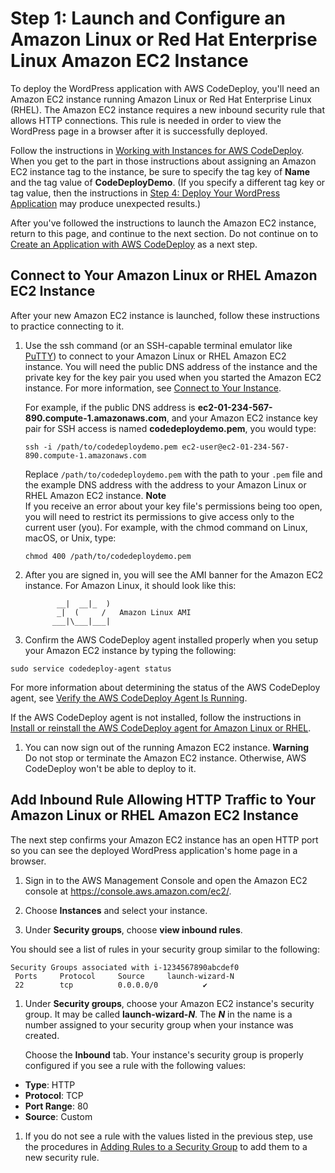 # Step 1: Launch and Configure an Amazon Linux or Red Hat Enterprise Linux Amazon EC2 Instance<a name="tutorials-wordpress-launch-instance"></a>

To deploy the WordPress application with AWS CodeDeploy, you'll need an Amazon EC2 instance running Amazon Linux or Red Hat Enterprise Linux \(RHEL\)\. The Amazon EC2 instance requires a new inbound security rule that allows HTTP connections\. This rule is needed in order to view the WordPress page in a browser after it is successfully deployed\.

Follow the instructions in [Working with Instances for AWS CodeDeploy](instances.md)\. When you get to the part in those instructions about assigning an Amazon EC2 instance tag to the instance, be sure to specify the tag key of **Name** and the tag value of **CodeDeployDemo**\. \(If you specify a different tag key or tag value, then the instructions in [Step 4: Deploy Your WordPress Application](tutorials-wordpress-deploy-application.md) may produce unexpected results\.\)

After you've followed the instructions to launch the Amazon EC2 instance, return to this page, and continue to the next section\. Do not continue on to [Create an Application with AWS CodeDeploy](applications-create.md) as a next step\.

## Connect to Your Amazon Linux or RHEL Amazon EC2 Instance<a name="tutorials-wordpress-launch-instance-connect"></a>

After your new Amazon EC2 instance is launched, follow these instructions to practice connecting to it\.

1. Use the ssh command \(or an SSH\-capable terminal emulator like [PuTTY](https://docs.aws.amazon.com/AWSEC2/latest/UserGuide/putty.html)\) to connect to your Amazon Linux or RHEL Amazon EC2 instance\. You will need the public DNS address of the instance and the private key for the key pair you used when you started the Amazon EC2 instance\. For more information, see [Connect to Your Instance](https://docs.aws.amazon.com/AWSEC2/latest/UserGuide/ec2-connect-to-instance-linux.html)\.

   For example, if the public DNS address is **ec2\-01\-234\-567\-890\.compute\-1\.amazonaws\.com**, and your Amazon EC2 instance key pair for SSH access is named **codedeploydemo\.pem**, you would type:

   ```
   ssh -i /path/to/codedeploydemo.pem ec2-user@ec2-01-234-567-890.compute-1.amazonaws.com
   ```

   Replace `/path/to/codedeploydemo.pem` with the path to your `.pem` file and the example DNS address with the address to your Amazon Linux or RHEL Amazon EC2 instance\.
**Note**  
If you receive an error about your key file's permissions being too open, you will need to restrict its permissions to give access only to the current user \(you\)\. For example, with the chmod command on Linux, macOS, or Unix, type:

   ```
   chmod 400 /path/to/codedeploydemo.pem
   ```

1. After you are signed in, you will see the AMI banner for the Amazon EC2 instance\. For Amazon Linux, it should look like this:

   ```
          __|  __|_  )
          _|  (     /   Amazon Linux AMI
         ___|\___|___|
   ```

1.  Confirm the AWS CodeDeploy agent installed properly when you setup your Amazon EC2 instance by typing the following: 

   ```
   sudo service codedeploy-agent status
   ```

   For more information about determining the status of the AWS CodeDeploy agent, see [Verify the AWS CodeDeploy Agent Is Running](codedeploy-agent-operations-verify.md)\.

   If the AWS CodeDeploy agent is not installed, follow the instructions in [Install or reinstall the AWS CodeDeploy agent for Amazon Linux or RHEL](codedeploy-agent-operations-install-linux.md)\.

1. You can now sign out of the running Amazon EC2 instance\.
**Warning**  
Do not stop or terminate the Amazon EC2 instance\. Otherwise, AWS CodeDeploy won't be able to deploy to it\.

## Add Inbound Rule Allowing HTTP Traffic to Your Amazon Linux or RHEL Amazon EC2 Instance<a name="tutorials-wordpress-launch-instance-add-inbound-rule"></a>

The next step confirms your Amazon EC2 instance has an open HTTP port so you can see the deployed WordPress application's home page in a browser\. 

1. Sign in to the AWS Management Console and open the Amazon EC2 console at [https://console\.aws\.amazon\.com/ec2/](https://console.aws.amazon.com/ec2/)\.

1. Choose **Instances** and select your instance\. 

1.  Under **Security groups**, choose **view inbound rules**\. 

   You should see a list of rules in your security group similar to the following:

   ```
   Security Groups associated with i-1234567890abcdef0
    Ports     Protocol     Source     launch-wizard-N
    22        tcp          0.0.0.0/0          ✔
   ```

1.  Under **Security groups**, choose your Amazon EC2 instance's security group\. It may be called **launch\-wizard\-*N***\. The ***N*** in the name is a number assigned to your security group when your instance was created\. 

    Choose the **Inbound** tab\. Your instance's security group is properly configured if you see a rule with the following values: 
   + **Type**: HTTP
   + **Protocol**: TCP
   + **Port Range**: 80
   + **Source**: Custom

1.  If you do not see a rule with the values listed in the previous step, use the procedures in [Adding Rules to a Security Group](https://docs.aws.amazon.com/AWSEC2/latest/UserGuide/using-network-security.html#adding-security-group-rule) to add them to a new security rule\. 